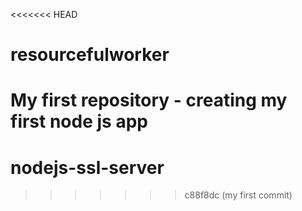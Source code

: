 <<<<<<< HEAD
# resourcefulworker
My first repository - creating my first node js app
=======
# nodejs-ssl-server
>>>>>>> c88f8dc (my first commit)
